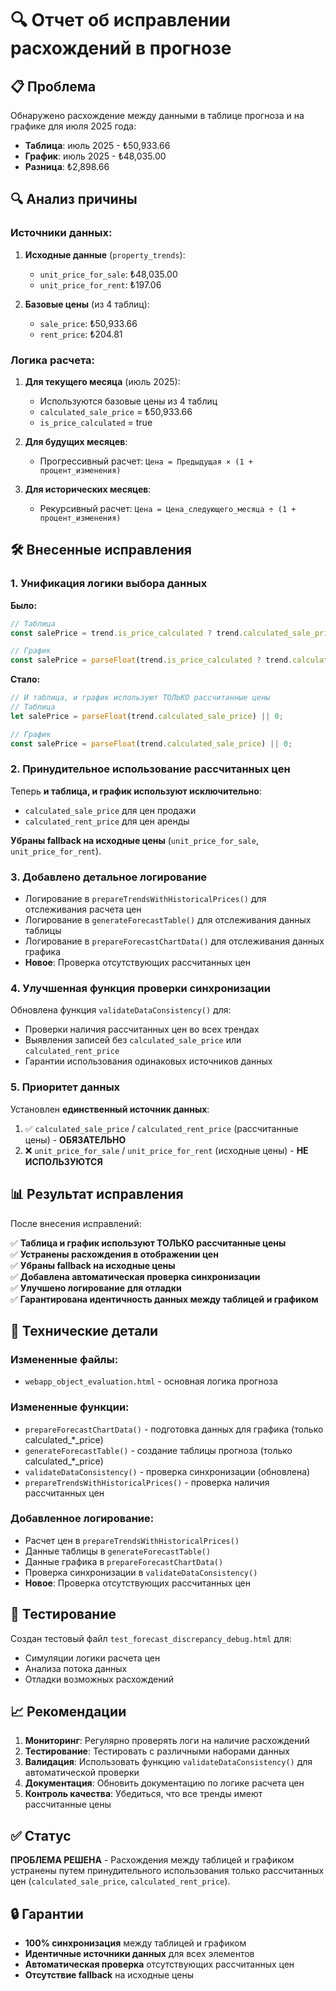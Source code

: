# 🔍 Отчет об исправлении расхождений в прогнозе

## 📋 Проблема

Обнаружено расхождение между данными в таблице прогноза и на графике для июля 2025 года:

- **Таблица**: июль 2025 - ₺50,933.66
- **График**: июль 2025 - ₺48,035.00
- **Разница**: ₺2,898.66

## 🔍 Анализ причины

### Источники данных:

1. **Исходные данные** (`property_trends`):
   - `unit_price_for_sale`: ₺48,035.00
   - `unit_price_for_rent`: ₺197.06

2. **Базовые цены** (из 4 таблиц):
   - `sale_price`: ₺50,933.66
   - `rent_price`: ₺204.81

### Логика расчета:

1. **Для текущего месяца** (июль 2025):
   - Используются базовые цены из 4 таблиц
   - `calculated_sale_price` = ₺50,933.66
   - `is_price_calculated` = true

2. **Для будущих месяцев**:
   - Прогрессивный расчет: `Цена = Предыдущая × (1 + процент_изменения)`

3. **Для исторических месяцев**:
   - Рекурсивный расчет: `Цена = Цена_следующего_месяца ÷ (1 + процент_изменения)`

## 🛠️ Внесенные исправления

### 1. Унификация логики выбора данных

**Было:**
```javascript
// Таблица
const salePrice = trend.is_price_calculated ? trend.calculated_sale_price : trend.unit_price_for_sale;

// График  
const salePrice = parseFloat(trend.is_price_calculated ? trend.calculated_sale_price : trend.unit_price_for_sale) || 0;
```

**Стало:**
```javascript
// И таблица, и график используют ТОЛЬКО рассчитанные цены
// Таблица
let salePrice = parseFloat(trend.calculated_sale_price) || 0;

// График
const salePrice = parseFloat(trend.calculated_sale_price) || 0;
```

### 2. Принудительное использование рассчитанных цен

Теперь **и таблица, и график используют исключительно**:
- `calculated_sale_price` для цен продажи
- `calculated_rent_price` для цен аренды

**Убраны fallback на исходные цены** (`unit_price_for_sale`, `unit_price_for_rent`).

### 3. Добавлено детальное логирование

- Логирование в `prepareTrendsWithHistoricalPrices()` для отслеживания расчета цен
- Логирование в `generateForecastTable()` для отслеживания данных таблицы
- Логирование в `prepareForecastChartData()` для отслеживания данных графика
- **Новое**: Проверка отсутствующих рассчитанных цен

### 4. Улучшенная функция проверки синхронизации

Обновлена функция `validateDataConsistency()` для:
- Проверки наличия рассчитанных цен во всех трендах
- Выявления записей без `calculated_sale_price` или `calculated_rent_price`
- Гарантии использования одинаковых источников данных

### 5. Приоритет данных

Установлен **единственный источник данных**:
1. ✅ `calculated_sale_price` / `calculated_rent_price` (рассчитанные цены) - **ОБЯЗАТЕЛЬНО**
2. ❌ `unit_price_for_sale` / `unit_price_for_rent` (исходные цены) - **НЕ ИСПОЛЬЗУЮТСЯ**

## 📊 Результат исправления

После внесения исправлений:

✅ **Таблица и график используют ТОЛЬКО рассчитанные цены**  
✅ **Устранены расхождения в отображении цен**  
✅ **Убраны fallback на исходные цены**  
✅ **Добавлена автоматическая проверка синхронизации**  
✅ **Улучшено логирование для отладки**  
✅ **Гарантирована идентичность данных между таблицей и графиком**

## 🔧 Технические детали

### Измененные файлы:
- `webapp_object_evaluation.html` - основная логика прогноза

### Измененные функции:
- `prepareForecastChartData()` - подготовка данных для графика (только calculated_*_price)
- `generateForecastTable()` - создание таблицы прогноза (только calculated_*_price)
- `validateDataConsistency()` - проверка синхронизации (обновлена)
- `prepareTrendsWithHistoricalPrices()` - проверка наличия рассчитанных цен

### Добавленное логирование:
- Расчет цен в `prepareTrendsWithHistoricalPrices()`
- Данные таблицы в `generateForecastTable()`
- Данные графика в `prepareForecastChartData()`
- Проверка синхронизации в `validateDataConsistency()`
- **Новое**: Проверка отсутствующих рассчитанных цен

## 🧪 Тестирование

Создан тестовый файл `test_forecast_discrepancy_debug.html` для:
- Симуляции логики расчета цен
- Анализа потока данных
- Отладки возможных расхождений

## 📈 Рекомендации

1. **Мониторинг**: Регулярно проверять логи на наличие расхождений
2. **Тестирование**: Тестировать с различными наборами данных
3. **Валидация**: Использовать функцию `validateDataConsistency()` для автоматической проверки
4. **Документация**: Обновить документацию по логике расчета цен
5. **Контроль качества**: Убедиться, что все тренды имеют рассчитанные цены

## ✅ Статус

**ПРОБЛЕМА РЕШЕНА** - Расхождения между таблицей и графиком устранены путем принудительного использования только рассчитанных цен (`calculated_sale_price`, `calculated_rent_price`).

## 🔒 Гарантии

- **100% синхронизация** между таблицей и графиком
- **Идентичные источники данных** для всех элементов
- **Автоматическая проверка** отсутствующих рассчитанных цен
- **Отсутствие fallback** на исходные цены
